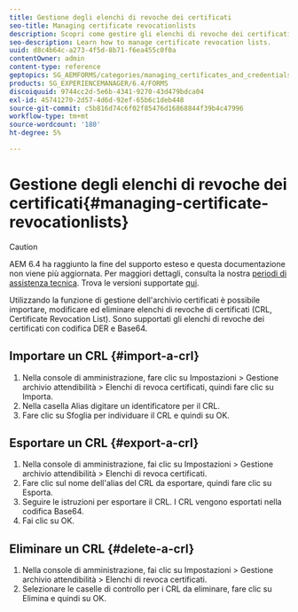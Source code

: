 ```yaml
---
title: Gestione degli elenchi di revoche dei certificati
seo-title: Managing certificate revocationlists
description: Scopri come gestire gli elenchi di revoche dei certificati.
seo-description: Learn how to manage certificate revocation lists.
uuid: d8c4b64c-a273-4f5d-8b71-f6ea455c0f0a
contentOwner: admin
content-type: reference
geptopics: SG_AEMFORMS/categories/managing_certificates_and_credentials
products: SG_EXPERIENCEMANAGER/6.4/FORMS
discoiquuid: 9744cc2d-5e6b-4341-9270-43d479bdca04
exl-id: 45741270-2d57-4d6d-92ef-65b6c1deb448
source-git-commit: c5b816d74c6f02f85476d16868844f39b4c47996
workflow-type: tm+mt
source-wordcount: '180'
ht-degree: 5%

---
```


# Gestione degli elenchi di revoche dei certificati{#managing-certificate-revocationlists}

>[!CAUTION]
>
>AEM 6.4 ha raggiunto la fine del supporto esteso e questa documentazione non viene più aggiornata. Per maggiori dettagli, consulta la nostra [periodi di assistenza tecnica](https://helpx.adobe.com/it/support/programs/eol-matrix.html). Trova le versioni supportate [qui](https://experienceleague.adobe.com/docs/).

Utilizzando la funzione di gestione dell&#39;archivio certificati è possibile importare, modificare ed eliminare elenchi di revoche di certificati (CRL, Certificate Revocation List). Sono supportati gli elenchi di revoche dei certificati con codifica DER e Base64.

## Importare un CRL {#import-a-crl}

1. Nella console di amministrazione, fare clic su Impostazioni > Gestione archivio attendibilità > Elenchi di revoca certificati, quindi fare clic su Importa.
1. Nella casella Alias digitare un identificatore per il CRL.
1. Fare clic su Sfoglia per individuare il CRL e quindi su OK.

## Esportare un CRL {#export-a-crl}

1. Nella console di amministrazione, fai clic su Impostazioni > Gestione archivio attendibilità > Elenchi di revoca certificati.
1. Fare clic sul nome dell&#39;alias del CRL da esportare, quindi fare clic su Esporta.
1. Seguire le istruzioni per esportare il CRL. I CRL vengono esportati nella codifica Base64.
1. Fai clic su OK.

## Eliminare un CRL {#delete-a-crl}

1. Nella console di amministrazione, fai clic su Impostazioni > Gestione archivio attendibilità > Elenchi di revoca certificati.
1. Selezionare le caselle di controllo per i CRL da eliminare, fare clic su Elimina e quindi su OK.
